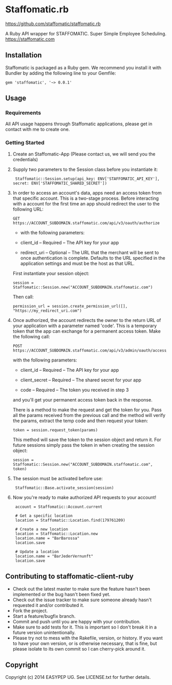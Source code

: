 Staffomatic.rb
=======================

https://github.com/staffomatic/staffomatic.rb

A Ruby API wrapper for STAFFOMATIC. Super Simple Employee Scheduling. https://staffomatic.com

## Installation

Staffomatic is packaged as a Ruby gem. We recommend you install it with Bundler by adding the following line to your Gemfile:

    gem 'staffomatic', '~> 0.0.1'

## Usage

### Requirements

All API usage happens through Staffomatic applications, please get in contact with me to create one.

### Getting Started

1. Create an Staffomatic-App (Please contact us, we will send you the credentials)

2. Supply two parameters to the Session class before you instantiate it:

        Staffomatic::Session.setup(api_key: ENV['STAFFOMATIC_API_KEY'], secret: ENV['STAFFOMATIC_SHARED_SECRET'])

3.  In order to access an account's data, apps need an access token from that specific account. This is a two-stage process.
    Before interacting with a account for the first time an app should redirect the user to the following URL:

        GET https://ACCOUNT_SUBDOMAIN.staffomatic.com/api/v3/oauth/authorize

    * with the following parameters:

    * client_id – Required – The API key for your app

    * redirect_uri – Optional – The URL that the merchant will be sent to once authentication is complete.
      Defaults to the URL specified in the application settings and must be the
      host as that URL.

    First instantiate your session object:

        session = Staffomatic::Session.new("ACCOUNT_SUBDOMAIN.staffomatic.com")

    Then call:

        permission_url = session.create_permission_url([], "https://my_redirect_uri.com")

4.  Once authorized, the account redirects the owner to the return URL of your application with a parameter
    named 'code'. This is a temporary token that the app can exchange for a permanent access token. Make the following call:

        POST https://ACCOUNT_SUBDOMAIN.staffomatic.com/api/v3/admin/oauth/access_token

    with the following parameters:

    * client_id – Required – The API key for your app

    * client_secret – Required – The shared secret for your app

    * code – Required – The token you received in step 3

    and you'll get your permanent access token back in the response.

    There is a method to make the request and get the token for you.
    Pass all the params received from the previous call and the method will verify the params,
    extract the temp code and then request your token:

        token = session.request_token(params)

    This method will save the token to the session object and return it.
    For future sessions simply pass the token in when creating the session object:

        session = Staffomatic::Session.new("ACCOUNT_SUBDOMAIN.staffomatic.com", token)

5. The session must be activated before use:

        Staffomatic::Base.activate_session(session)

6. Now you're ready to make authorized API requests to your account!


        account = Staffomatic::Account.current

        # Get a specific location
        location = Staffomatic::Location.find(179761209)

        # Create a new location
        location = Staffomatic::Location.new
        location.name = "BarBarossa"
        location.save

        # Update a location
        location.name = "BarJederVernunft"
        location.save


## Contributing to staffomatic-client-ruby

* Check out the latest master to make sure the feature hasn't been implemented or the bug hasn't been fixed yet.
* Check out the issue tracker to make sure someone already hasn't requested it and/or contributed it.
* Fork the project.
* Start a feature/bugfix branch.
* Commit and push until you are happy with your contribution.
* Make sure to add tests for it. This is important so I don't break it in a future version unintentionally.
* Please try not to mess with the Rakefile, version, or history. If you want to have your own version, or is otherwise necessary, that is fine, but please isolate to its own commit so I can cherry-pick around it.

## Copyright

Copyright (c) 2014 EASYPEP UG. See LICENSE.txt for
further details.
